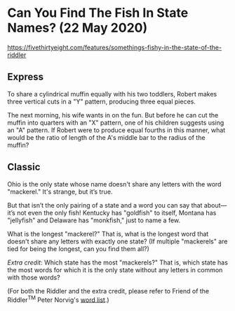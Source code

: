 # Can You Find The Fish In State Names? (22 May 2020)

https://fivethirtyeight.com/features/somethings-fishy-in-the-state-of-the-riddler

## Express

To share a cylindrical muffin equally with his two toddlers, Robert makes three vertical cuts in a "Y" pattern, producing three equal pieces.

The next morning, his wife wants in on the fun.
But before he can cut the muffin into quarters with an "X" pattern, one of his children suggests using an "A" pattern.
If Robert were to produce equal fourths in this manner, what would be the ratio of length of the A's middle bar to the radius of the muffin?

## Classic

Ohio is the only state whose name doesn't share any letters with the word "mackerel."
It's strange, but it’s true.

But that isn’t the only pairing of a state and a word you can say that about—it’s not even the only fish!
Kentucky has "goldfish" to itself, Montana has "jellyfish" and Delaware has "monkfish," just to name a few.

What is the longest "mackerel?"
That is, what is the longest word that doesn't share any letters with exactly one state?
(If multiple "mackerels" are tied for being the longest, can you find them all?)

*Extra credit*: Which state has the most "mackerels?"
That is, which state has the most words for which it is the only state without any letters in common with those words?

(For both the Riddler and the extra credit, please refer to Friend of the Riddler<sup>TM</sup> Peter Norvig's [word list](https://norvig.com/ngrams/word.list).)
